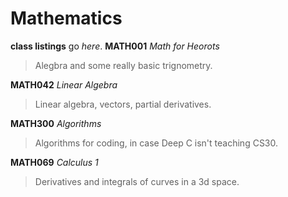 # Mathematics

**class listings** go _here_.
**MATH001** _Math for Heorots_
> Alegbra and some really basic trignometry.


**MATH042** _Linear Algebra_
> Linear algebra, vectors, partial derivatives.


**MATH300** _Algorithms_
> Algorithms for coding, in case Deep C isn't teaching CS30.


**MATH069** _Calculus 1_
> Derivatives and integrals of curves in a 3d space.
